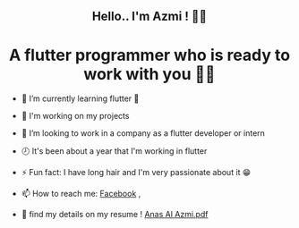 <h2 align="center"> Hello.. I'm Azmi ! 👋😊</h2>

<h1 align="center"> A flutter programmer who is ready to work with you 🙋‍♂️ </h1>

- 🌱 I’m currently learning flutter 🧡

- 🔭 I'm working on my projects
- 👯 I’m looking to work in a company as a flutter developer or intern
- 🕗 It's been about a year that I'm working in flutter
- ⚡ Fun fact: I have long hair and I'm very passionate about it 😁 
- 📫 How to reach me: [Facebook](https://www.facebook.com/anas.azmi.770 'Facebook') , 
- 📃 find my details on my resume !   [Anas Al Azmi.pdf](https://github.com/anasmj/anasmj/files/7576134/Anas.Al.Azmi.pdf)
